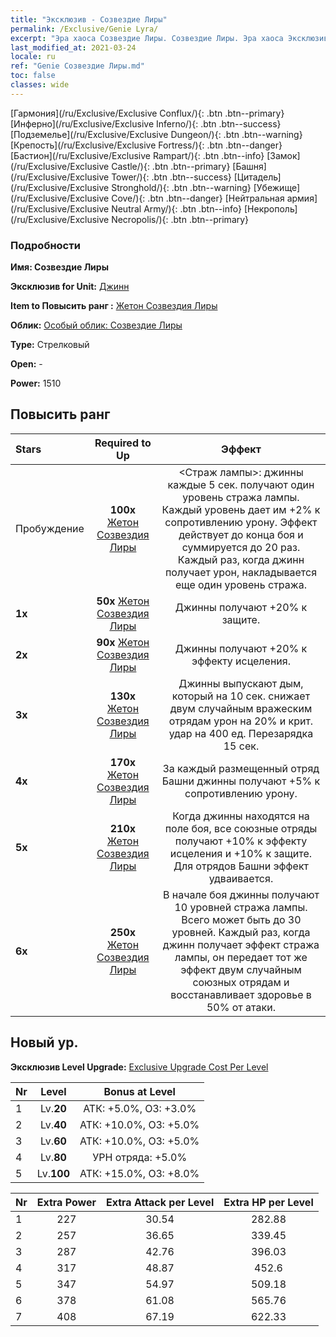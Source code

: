 ```yaml
---
title: "Эксклюзив - Созвездие Лиры"
permalink: /Exclusive/Genie Lyra/
excerpt: "Эра хаоса Созвездие Лиры. Созвездие Лиры. Эра хаоса Эксклюзив Созвездие Лиры. Джинн Эксклюзив."
last_modified_at: 2021-03-24
locale: ru
ref: "Genie Созвездие Лиры.md"
toc: false
classes: wide
---
```

 [Гармония](/ru/Exclusive/Exclusive Conflux/){: .btn .btn--primary} [Инферно](/ru/Exclusive/Exclusive Inferno/){: .btn .btn--success} [Подземелье](/ru/Exclusive/Exclusive Dungeon/){: .btn .btn--warning} [Крепость](/ru/Exclusive/Exclusive Fortress/){: .btn .btn--danger} [Бастион](/ru/Exclusive/Exclusive Rampart/){: .btn .btn--info} [Замок](/ru/Exclusive/Exclusive Castle/){: .btn .btn--primary} [Башня](/ru/Exclusive/Exclusive Tower/){: .btn .btn--success} [Цитадель](/ru/Exclusive/Exclusive Stronghold/){: .btn .btn--warning} [Убежище](/ru/Exclusive/Exclusive Cove/){: .btn .btn--danger} [Нейтральная армия](/ru/Exclusive/Exclusive Neutral Army/){: .btn .btn--info} [Некрополь](/ru/Exclusive/Exclusive Necropolis/){: .btn .btn--primary} 

### Подробности
 **Имя: Созвездие Лиры** 

 **Эксклюзив for Unit:** [Джинн](/ru/units/Genie/) 

 **Item to Повысить ранг :** [Жетон Созвездия Лиры](/ru/Items/con_986/)

 **Облик:** [Особый облик: Созвездие Лиры](/ru/Items/con_654/)

 **Type:** Стрелковый

 **Open:** -

 **Power:** 1510

## Повысить ранг 

  |     Stars    |  Required to Up | Эффект |
  |:-------------|:---------------:|:---------------:|
  |  Пробуждение  | **100x** [Жетон Созвездия Лиры](/ru/Items/con_986/) | <Страж лампы>: джинны каждые 5 сек. получают один уровень стража лампы. Каждый уровень дает им +2% к сопротивлению урону. Эффект действует до конца боя и суммируется до 20 раз. Каждый раз, когда джинн получает урон, накладывается еще один уровень стража. |
  | **1x** <i class="fas fa-star"/> | **50x** [Жетон Созвездия Лиры](/ru/Items/con_986/) | Джинны получают +20% к защите. |
  | **2x** <i class="fas fa-star"/> | **90x** [Жетон Созвездия Лиры](/ru/Items/con_986/) | Джинны получают +20% к эффекту исцеления. |
  | **3x** <i class="fas fa-star"/> | **130x** [Жетон Созвездия Лиры](/ru/Items/con_986/) | Джинны выпускают дым, который на 10 сек. снижает двум случайным вражеским отрядам урон на 20% и крит. удар на 400 ед. Перезарядка 15 сек. |
  | **4x** <i class="fas fa-star"/> | **170x** [Жетон Созвездия Лиры](/ru/Items/con_986/) | За каждый размещенный отряд Башни джинны получают +5% к сопротивлению урону. |
  | **5x** <i class="fas fa-star"/> | **210x** [Жетон Созвездия Лиры](/ru/Items/con_986/) | Когда джинны находятся на поле боя, все союзные отряды получают +10% к эффекту исцеления и +10% к защите. Для отрядов Башни эффект удваивается. |
  | **6x** <i class="fas fa-star"/> | **250x** [Жетон Созвездия Лиры](/ru/Items/con_986/) | В начале боя джинны получают 10 уровней стража лампы. Всего может быть до 30 уровней. Каждый раз, когда джинн получает эффект стража лампы, он передает тот же эффект двум случайным союзных отрядам и восстанавливает здоровье в 50% от атаки. |


## Новый ур.
 **Эксклюзив Level Upgrade:** [Exclusive Upgrade Cost Per Level](/Exclusive/ExclusiveUpgradeCostPerLevel/)

  |  Nr  |   Level  | Bonus at Level |
  |:-----|:--------:|:--------------:|
  | 1 | Lv.**20** | АТК: +5.0%, ОЗ: +3.0% |
  | 2 | Lv.**40** | АТК: +10.0%, ОЗ: +5.0% |
  | 3 | Lv.**60** | АТК: +10.0%, ОЗ: +5.0% |
  | 4 | Lv.**80** | УРН отряда: +5.0% |
  | 5 | Lv.**100** | АТК: +15.0%, ОЗ: +8.0% |


  |  Nr  |  Extra Power | Extra Attack per Level | Extra HP per Level |
  |:-----|:--------:|:--------:|:--------:|
  | 1 | 227 | 30.54 | 282.88 |
  | 2 | 257 | 36.65 | 339.45 |
  | 3 | 287 | 42.76 | 396.03 |
  | 4 | 317 | 48.87 | 452.6 |
  | 5 | 347 | 54.97 | 509.18 |
  | 6 | 378 | 61.08 | 565.76 |
  | 7 | 408 | 67.19 | 622.33 |


